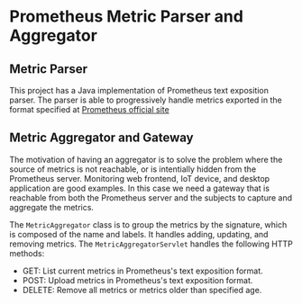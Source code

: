 # Prometheus Metric Parser and Aggregator

## Metric Parser

This project has a Java implementation of Prometheus text exposition parser.
The parser is able to progressively handle metrics exported in the format specified at [Prometheus official site](https://prometheus.io/docs/instrumenting/exposition_formats/)

## Metric Aggregator and Gateway

The motivation of having an aggregator is to solve the problem where the source of metrics is not reachable, or is intentially hidden from the Prometheus server. Monitoring web frontend, IoT device, and desktop application are good examples. In this case we need a gateway that is reachable from both the Prometheus server and the subjects to capture and aggregate the metrics.

The `MetricAggregator` class is to group the metrics by the signature, which is composed of the name and labels. It handles adding, updating, and removing metrics.
The `MetricAggregatorServlet` handles the following HTTP methods:

* GET: List current metrics in Prometheus's text exposition format.
* POST: Upload metrics in Prometheus's text exposition format.
* DELETE: Remove all metrics or metrics older than specified age.

